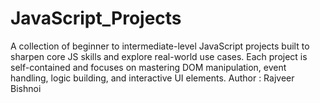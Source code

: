 # JavaScript_Projects
A collection of beginner to intermediate-level JavaScript projects built to sharpen core JS skills and explore real-world use cases. Each project is self-contained and focuses on mastering DOM manipulation, event handling, logic building, and interactive UI elements.
Author : Rajveer Bishnoi
